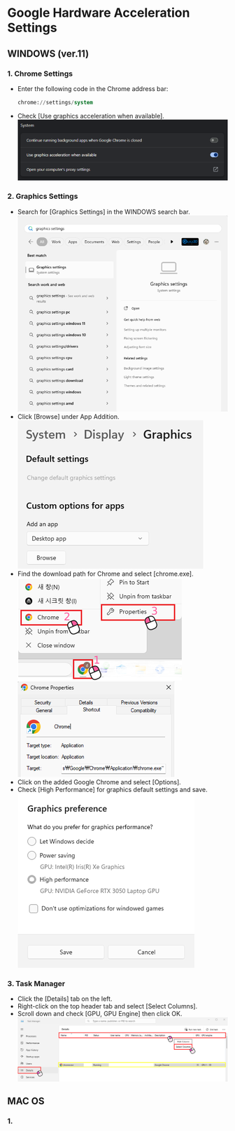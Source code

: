 # Google Hardware Acceleration Settings

## WINDOWS (ver.11)

### 1. Chrome Settings

- Enter the following code in the Chrome address bar:
    ```sql
    chrome://settings/system
    ```
- Check [Use graphics acceleration when available].
  ![](images/en/settingSystem.png)

### 2. Graphics Settings

- Search for [Graphics Settings] in the WINDOWS search bar.
  ![](images/en/searchGraphic.png)
- Click [Browse] under App Addition.
  ![](images/en/settingGraphic.png)
- Find the download path for Chrome and select [chrome.exe].
  ![](images/en/chromeProperties.png)
  ![](images/en/chromePath.png)
- Click on the added Google Chrome and select [Options].
- Check [High Performance] for graphics default settings and save.
  ![](images/en/graphicsPreference.png)

### 3. Task Manager

- Click the [Details] tab on the left.
- Right-click on the top header tab and select [Select Columns].
- Scroll down and check [GPU, GPU Engine] then click OK.
  ![](images/en/taskManager.png)


## MAC OS

### 1. 
